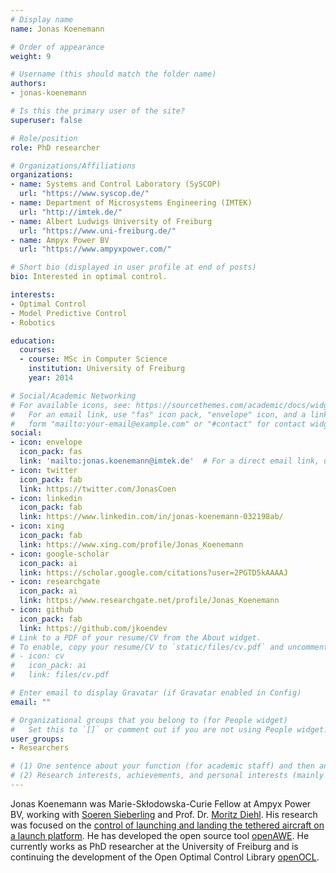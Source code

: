 ```yaml
---
# Display name
name: Jonas Koenemann

# Order of appearance
weight: 9

# Username (this should match the folder name)
authors:
- jonas-koenemann

# Is this the primary user of the site?
superuser: false

# Role/position
role: PhD researcher

# Organizations/Affiliations
organizations:
- name: Systems and Control Laboratory (SySCOP)
  url: "https://www.syscop.de/"
- name: Department of Microsystems Engineering (IMTEK)
  url: "http://imtek.de/"
- name: Albert Ludwigs University of Freiburg
  url: "https://www.uni-freiburg.de/"
- name: Ampyx Power BV
  url: "https://www.ampyxpower.com/"

# Short bio (displayed in user profile at end of posts)
bio: Interested in optimal control.

interests:
- Optimal Control
- Model Predictive Control
- Robotics

education:
  courses:
  - course: MSc in Computer Science
    institution: University of Freiburg
    year: 2014

# Social/Academic Networking
# For available icons, see: https://sourcethemes.com/academic/docs/widgets/#icons
#   For an email link, use "fas" icon pack, "envelope" icon, and a link in the
#   form "mailto:your-email@example.com" or "#contact" for contact widget.
social:
- icon: envelope
  icon_pack: fas
  link: 'mailto:jonas.koenemann@imtek.de'  # For a direct email link, use "mailto:test@example.org".
- icon: twitter
  icon_pack: fab
  link: https://twitter.com/JonasCoen
- icon: linkedin
  icon_pack: fab
  link: https://www.linkedin.com/in/jonas-koenemann-032198ab/
- icon: xing
  icon_pack: fab
  link: https://www.xing.com/profile/Jonas_Koenemann
- icon: google-scholar
  icon_pack: ai
  link: https://scholar.google.com/citations?user=2PGTD5kAAAAJ
- icon: researchgate
  icon_pack: ai
  link: https://www.researchgate.net/profile/Jonas_Koenemann
- icon: github
  icon_pack: fab
  link: https://github.com/jkoendev
# Link to a PDF of your resume/CV from the About widget.
# To enable, copy your resume/CV to `static/files/cv.pdf` and uncomment the lines below.  
# - icon: cv
#   icon_pack: ai
#   link: files/cv.pdf

# Enter email to display Gravatar (if Gravatar enabled in Config)
email: ""

# Organizational groups that you belong to (for People widget)
#   Set this to `[]` or comment out if you are not using People widget.  
user_groups:
- Researchers

# (1) One sentence about your function (for academic staff) and then another sentence about your role(s) within the training network
# (2) Research interests, achievements, and personal interests (mainly for researchers)
---
```


Jonas Koenemann was Marie-Skłodowska-Curie Fellow at Ampyx Power BV, working with [Soeren Sieberling](/authors/soeren-sieberling) and Prof. Dr. [Moritz Diehl](/authors/moritz-diehl/). His research was focused on the [control of launching and landing the tethered aircraft on a launch platform](/project/esr09/). He has developed the open source tool [openAWE](https://github.com/openawe/openawe). He currently works as PhD researcher at the University of Freiburg and is continuing the development of the Open Optimal Control Library [openOCL](https://openocl.org/).
